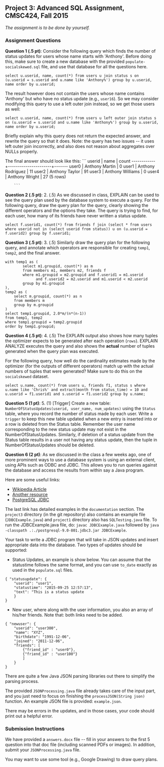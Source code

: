 ## Project 3: Advanced SQL Assignment, CMSC424, Fall 2015

*The assignment is to be done by yourself.*

### Assignment Questions

**Question 1 (.5 pt)**: Consider the following query which finds the number of status updates for users whose name starts with 'Anthony'. Before doing this, make sure to create a new
database with the provided `populate-socialskewed.sql` file, and use that database for all the questions here.

`select u.userid, name, count(*) from users u join status s on (u.userid = s.userid and u.name like 'Anthony%') group by u.userid, name order by u.userid;`

The result however does not contain the users whose name contains 'Anthony' but who have no status update (e.g., `user16`). So we may consider
modifying this query to use a left outer join instead, so we get those users as well: 

`select u.userid, name, count(*) from users u left outer join status s on (u.userid = s.userid and u.name like 'Anthony%') group by u.userid, name order by u.userid;`

Briefly explain why this query does not return the expected answer, and rewrite the query so that it does. Note: the query has two issues -- it uses
left outer join incorrectly, and also does not reason about aggregates over NULLs properly. 

The final answer should look like this:
		```
		   userid   |         name         | count 
		   ------------+----------------------+-------
		   user0      | Anthony Martin       |     0
		   user1      | Anthony Rodriguez    |    11
		   user2      | Anthony Taylor       |    91
		   user3      | Anthony Williams     |     0
		   user4      | Anthony Wright       |    27
		   (5 rows)

		```

**Question 2 (.5 pt)**: 2. (.5) As we discussed in class, EXPLAIN can be used to see the query plan used by the database system to execute a query. For the following
query, draw the query plan for the query, clearly showing the different operators and the options they take. The query is trying to find, for each user, how many of its friends have never written a status update. 

`select f.userid1, count(*) from friends f join (select * from users where userid not in (select userid from status)) u on (u.userid = f.userid2) group by f.userid1;`

**Question 3 (.5 pt)**: 3. (.5) Similarly draw the query plan for the following query, and annotate which operators are responsible for creating `temp1`, `temp2`, and the final answer.

```
with temp1 as (
        select m1.groupid, count(*) as m
        from members m1, members m2, friends f
        where m1.groupid = m2.groupid and f.userid1 = m1.userid 
              and f.userid2 = m2.userid and m1.userid < m2.userid
        group by m1.groupid
),
temp2 as (
    select m.groupid, count(*) as n
    from members m
    group by m.groupid
)
select temp1.groupid, 2.0*m/(n*(n-1))
from temp1, temp2
where temp1.groupid = temp2.groupid
order by temp1.groupid;
```

**Question 4 (.5 pt)**: 4. (.5) The EXPLAIN output also shows how many tuples the optimizer expects to be generated after each operation (`rows`). EXPLAIN ANALYZE 
executes the query and also shows the **actual** number of tuples generated when the query plan was executed. 

For the following query, how well do the cardinality estimates made by the optimizer (for the outputs of different operators) match up with the actual numbers of tuples that were generated? Make sure to do this on the `socialskewed` dataset.

```
select u.name, count(*) from users u, friends f1, status s where u.name like 'Chris%' and extract(month from status_time) = 10 and u.userid = f1.userid1 and s.userid = f1.userid2 group by u.name;
```

**Question 5 (1 pt)**: 5. (1) [Trigger] Create a new table: `NumberOfStatusUpdates(userid, user_name, num_updates)`
using the `Status` table, where you record the number of status made by each user. 
Write a `trigger` to keep this new table updated when a new entry is inserted into 
or a row is deleted from the Status table. Remember the user name corresponding to the 
new status update may not exist in the NumberOfStatusUpdates. Similarly, if deletion of 
a status update from the Status table results in a user not having any status update,
then the tuple in NumberOfStatusUpdates should be deleted.
 
**Question 6 (2 pt)**:  As we discussed in the class a few weeks ago, one of more prominent ways to use a database system is using an external client, using APIs such as ODBC and JDBC.
This allows you to run queries against the database and access the results from within say a Java program.

Here are some useful links:
- [Wikipedia Article](http://en.wikipedia.org/wiki/Java_Database_Connectivity)
- [Another resource](http://www.mkyong.com/java/how-do-connect-to-postgresql-with-jdbc-driver-java/)
- [PostgreSQL JDBC](http://jdbc.postgresql.org/index.html)

The last link has detailed examples in the `documentation` section. The `project3` directory (in the git repository) also contains an example 
file (`JDBCExample.java`) and `project1` directory also has `SQLTesting.java` file. To run the JDBCExample.java file, do:
`javac JDBCExample.java` followed by `java -classpath .:./postgresql-9.0-801.jdbc3.jar JDBCExample`.

Your task to write a JDBC program that will take in JSON updates and insert appropriate data into the database. 
Two types of updates should be supported:
- Status Updates, an example is show below. You can assume that the statustime follows the same format, and you can use `to_date` exactly as used in the `populate.sql` files.
```
{ "statusupdate": {
	"userid": "user1",
	"statustime": "2015-09-25 12:57:13",
	"text": "This is a status update
	}
}
```
- New user, where along with the user information, you also an array of his/her friends. Note that: both links need to be added.
```
{ "newuser": {
	"userid": "user300",
	"name": "XYZ",
	"birthdate": "1991-12-06",
	"joined": "2011-12-06",
	"friends": [
		{"friend_id" : "user0"},
		{"friend_id" : "user100"}
		]
	}
}
```

There are quite a few Java JSON parsing libraries out there to simplify the parsing process.

The provided `JSONProcessing.java` file already takes care of the input part, and you just need to focus on finishing
the `processJSON(String json)` function. An example JSON file is provided: `example.json`.

There may be errors in the updates, and in those cases, your code should print out a helpful error.

### Submission Instructions
We have provided a `answers.docx` file -- fill in your answers to the first 5 question into that doc file (including scanned PDFs or images).
In addition, submit your `JSONProcessing.java` file.

You may want to use some tool (e.g., Google Drawing) to draw query plans.

